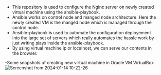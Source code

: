 - This repository is used to configure the Nginx server on newly created virtual machine using the ansible-playbook.
- Ansible works on control node and manged node architecture. Here the newly created VM is the manged node which is managed through the control node.
- Ansible-playbook is used to automate the configuration deployement into the large set of servers which really automates the hassle work by just writing plays inside the ansible-playbook.
- By using virtual machine ip or localhost, we can serve our contents in the browser.
   
-Some snapshots of creating new virtual machine in Oracle VM VirtualBox
![Screenshot from 2024-01-14 10-22-26](https://github.com/amish-git/HAZESOFT-T2/assets/79896219/f1502fd9-11b6-4f85-8efc-d0ba46662388)
